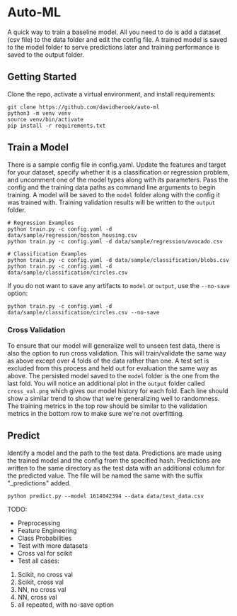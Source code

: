 # Auto-ML

A quick way to train a baseline model. All you need to do is add a dataset (csv file) to the data folder and edit the config file. A trained model is saved to the model folder to serve predictions later and training performance is saved to the output folder.

## Getting Started

Clone the repo, activate a virtual environment, and install requirements:
```
git clone https://github.com/davidherook/auto-ml
python3 -m venv venv
source venv/bin/activate
pip install -r requirements.txt
```

## Train a Model

There is a sample config file in config.yaml. Update the features and target for your dataset, specify whether it is a classification or regression problem, and uncomment one of the model types along with its parameters. Pass the config and the training data paths as command line arguments to begin training. A model will be saved to the `model` folder along with the config it was trained with. Training validation results will be written to the `output` folder.

```
# Regression Examples
python train.py -c config.yaml -d data/sample/regression/boston_housing.csv
python train.py -c config.yaml -d data/sample/regression/avocado.csv

# Classification Examples
python train.py -c config.yaml -d data/sample/classification/blobs.csv
python train.py -c config.yaml -d data/sample/classification/circles.csv
```

If you do not want to save any artifacts to `model` or `output`, use the `--no-save` option:
```
python train.py -c config.yaml -d data/sample/classification/circles.csv --no-save
```

### Cross Validation

To ensure that our model will generalize well to unseen test data, there is also the option to run cross validation. This will train/validate the same way as above except over 4 folds of the data rather than one. A test set is excluded from this process and held out for evaluation the same way as above. The persisted model saved to the `model` folder is the one from the last fold. You will notice an additional plot in the `output` folder called `cross_val.png` which gives our model history for each fold. Each line should show a similar trend to show that we're generalizing well to randomness. The training metrics in the top row should be similar to the validation metrics in the bottom row to make sure we're not overfitting.

## Predict 

Identify a model and the path to the test data. Predictions are made using the trained model and the config from the specified hash. Predictions are written to the same directory as the test data with an additional column for the predicted value. The file will be named the same with the suffix "_predictions" added. 
```
python predict.py --model 1614042394 --data data/test_data.csv
```



TODO:
- Preprocessing
- Feature Engineering
- Class Probabilities
- Test with more datasets
- Cross val for scikit
- Test all cases: 
1. Scikit, no cross val 
2. Scikit, cross val 
3. NN, no cross val 
4. NN, cross val 
5. all repeated, with no-save option


